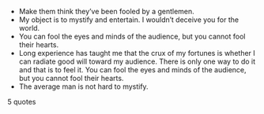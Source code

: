  - Make them think they’ve been fooled by a gentlemen.
 - My object is to mystify and entertain. I wouldn’t deceive you for the world.
 - You can fool the eyes and minds of the audience, but you cannot fool their hearts.
 - Long experience has taught me that the crux of my fortunes is whether I can radiate good will toward my audience. There is only one way to do it and that is to feel it. You can fool the eyes and minds of the audience, but you cannot fool their hearts.
 - The average man is not hard to mystify.

5 quotes
